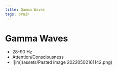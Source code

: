 ```yaml
---
title: Gamma Waves
tags: brain
---
```


# Gamma Waves
- 28-90 Hz
- Attention/Consciousness
- ![im](assets/Pasted image 20220502161142.png)










